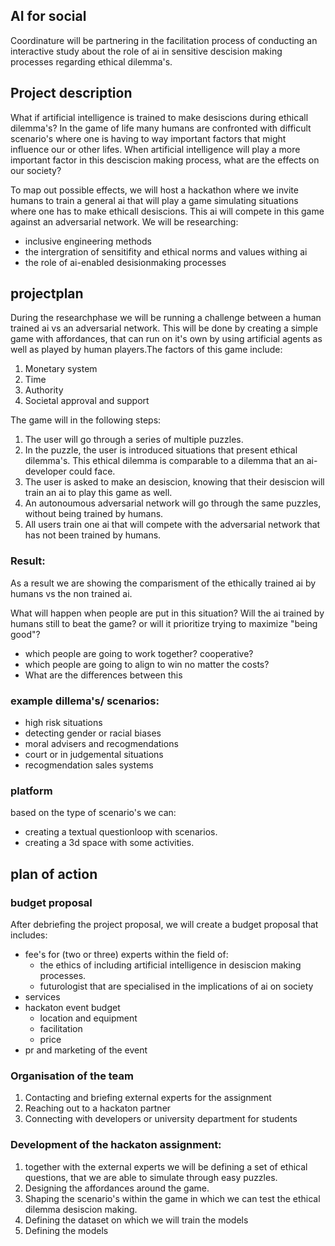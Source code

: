## AI for social

Coordinature will be partnering in the facilitation process of conducting an interactive study about the role of ai in sensitive descision making processes regarding ethical dilemma's.

## Project description
What if artificial intelligence is trained to make desiscions during ethicall dilemma's? In the game of life many humans are confronted with difficult scenario's where one is having to way important factors that might influence our or other lifes. When artificial intelligence will play a more important factor in this desciscion making process, what are the effects on our society?

To map out possible effects, we will host a hackathon where we invite humans to train a general ai that will play a game simulating situations where one has to make ethicall desiscions. This ai will compete in this game against an adversarial network. We will be researching:
- inclusive engineering methods
- the intergration of sensitifity and ethical norms and values withing ai
- the role of ai-enabled desisionmaking processes

## projectplan
During the researchphase we will be running a challenge between a human trained ai vs an adversarial network. This will be done by creating a simple game with affordances, that can run on it's own by using artificial agents as well as played by human players.The factors of this game include:
1. Monetary system
2. Time
3. Authority
4. Societal approval and support

The game will in the following steps:
1. The user will go through a series of multiple puzzles.
2. In the puzzle, the user is introduced situations that present ethical dilemma's. This ethical dilemma is comparable to a dilemma that an ai-developer could face.
3. The user is asked to make an desiscion, knowing that their desiscion will train an ai to play this game as well.
4. An autonoumous adversarial network will go through the same puzzles, without being trained by humans.
5. All users train one ai that will compete with the adversarial network that has not been trained by humans.

### Result:
As a result we are showing the comparisment of the ethically trained ai by humans vs the non trained ai.

What will happen when people are put in this situation?
Will the ai trained by humans still to beat the game? or will it prioritize trying to maximize "being good"?
- which people are going to work together? cooperative?
- which people are going to align to win no matter the costs?
- What are the differences between this

### example dillema's/ scenarios:
- high risk situations
- detecting gender or racial biases
- moral advisers and recogmendations
- court or in judgemental situations
- recogmendation sales systems

###  platform
based on the type of scenario's we can:
- creating a textual questionloop with scenarios.
- creating a 3d space with some activities.

## plan of action
### budget proposal
After debriefing the project proposal, we will create a budget proposal that includes:
- fee's for (two or three) experts within the field of:
	- the ethics of including artificial intelligence in desiscion making processes.
    - futurologist that are specialised in the implications of ai on society
- services
- hackaton event budget
    - location and equipment
    - facilitation
    - price
 - pr and marketing of the event
    
### Organisation of the team
1. Contacting and briefing external experts for the assignment
2. Reaching out to a hackaton partner
3. Connecting with developers or university department for students

### Development of the hackaton assignment:
1. together with the external experts we will be defining a set of ethical questions, that we are able to simulate through easy puzzles.
2. Designing the affordances around the game.
3. Shaping the scenario's within the game in which we can test the ethical dilemma desiscion making.
4. Defining the dataset on which we will train the models
5. Defining the models
